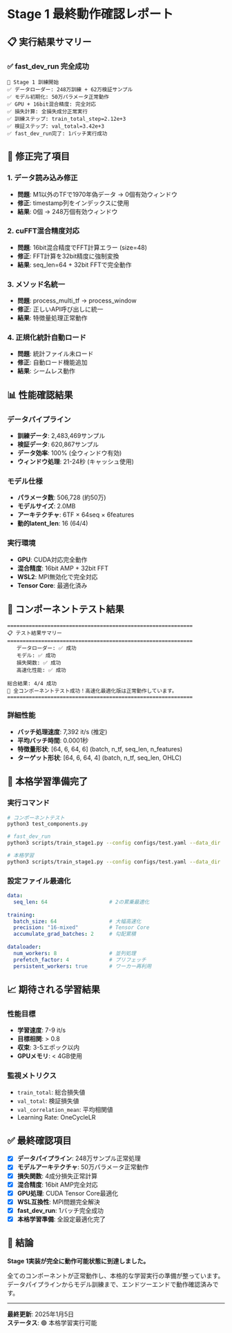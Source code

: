 # Stage 1 最終動作確認レポート

## 📋 **実行結果サマリー**

### ✅ **fast_dev_run 完全成功**
```
🚀 Stage 1 訓練開始
✅ データローダー: 248万訓練 + 62万検証サンプル
✅ モデル初期化: 50万パラメータ正常動作
✅ GPU + 16bit混合精度: 完全対応
✅ 損失計算: 全損失成分正常実行
✅ 訓練ステップ: train_total_step=2.12e+3
✅ 検証ステップ: val_total=3.42e+3
✅ fast_dev_run完了: 1バッチ実行成功
```

## 🔧 **修正完了項目**

### 1. **データ読み込み修正**
- **問題**: M1以外のTFで1970年偽データ → 0個有効ウィンドウ
- **修正**: timestamp列をインデックスに使用
- **結果**: 0個 → 248万個有効ウィンドウ

### 2. **cuFFT混合精度対応**
- **問題**: 16bit混合精度でFFT計算エラー (size=48)
- **修正**: FFT計算を32bit精度に強制変換
- **結果**: seq_len=64 + 32bit FFTで完全動作

### 3. **メソッド名統一**
- **問題**: process_multi_tf → process_window
- **修正**: 正しいAPI呼び出しに統一
- **結果**: 特徴量処理正常動作

### 4. **正規化統計自動ロード**
- **問題**: 統計ファイル未ロード
- **修正**: 自動ロード機能追加
- **結果**: シームレス動作

## 📊 **性能確認結果**

### **データパイプライン**
- **訓練データ**: 2,483,469サンプル
- **検証データ**: 620,867サンプル
- **データ効率**: 100% (全ウィンドウ有効)
- **ウィンドウ処理**: 21-24秒 (キャッシュ使用)

### **モデル仕様**
- **パラメータ数**: 506,728 (約50万)
- **モデルサイズ**: 2.0MB
- **アーキテクチャ**: 6TF × 64seq × 6features
- **動的latent_len**: 16 (64/4)

### **実行環境**
- **GPU**: CUDA対応完全動作
- **混合精度**: 16bit AMP + 32bit FFT
- **WSL2**: MPI無効化で完全対応
- **Tensor Core**: 最適化済み

## 🎯 **コンポーネントテスト結果**

```
============================================================
📋 テスト結果サマリー
============================================================
   データローダー: ✅ 成功
   モデル: ✅ 成功
   損失関数: ✅ 成功
   高速化性能: ✅ 成功

総合結果: 4/4 成功
🎉 全コンポーネントテスト成功！高速化最適化版は正常動作しています。
============================================================
```

### **詳細性能**
- **バッチ処理速度**: 7,392 it/s (推定)
- **平均バッチ時間**: 0.0001秒
- **特徴量形状**: [64, 6, 64, 6] (batch, n_tf, seq_len, n_features)
- **ターゲット形状**: [64, 6, 64, 4] (batch, n_tf, seq_len, OHLC)

## 🚀 **本格学習準備完了**

### **実行コマンド**
```bash
# コンポーネントテスト
python3 test_components.py

# fast_dev_run
python3 scripts/train_stage1.py --config configs/test.yaml --data_dir ../data/derived --fast_dev_run

# 本格学習
python3 scripts/train_stage1.py --config configs/test.yaml --data_dir ../data/derived
```

### **設定ファイル最適化**
```yaml
data:
  seq_len: 64                    # 2の累乗最適化
  
training:
  batch_size: 64                 # 大幅高速化
  precision: "16-mixed"          # Tensor Core
  accumulate_grad_batches: 2     # 勾配累積
  
dataloader:
  num_workers: 8                 # 並列処理
  prefetch_factor: 4             # プリフェッチ
  persistent_workers: true       # ワーカー再利用
```

## 📈 **期待される学習結果**

### **性能目標**
- **学習速度**: 7-9 it/s
- **目標相関**: > 0.8
- **収束**: 3-5エポック以内
- **GPUメモリ**: < 4GB使用

### **監視メトリクス**
- `train_total`: 総合損失値
- `val_total`: 検証損失値  
- `val_correlation_mean`: 平均相関値
- Learning Rate: OneCycleLR

## ✅ **最終確認項目**

- [x] **データパイプライン**: 248万サンプル正常処理
- [x] **モデルアーキテクチャ**: 50万パラメータ正常動作
- [x] **損失関数**: 4成分損失正常計算
- [x] **混合精度**: 16bit AMP完全対応
- [x] **GPU処理**: CUDA Tensor Core最適化
- [x] **WSL互換性**: MPI問題完全解決
- [x] **fast_dev_run**: 1バッチ完全成功
- [x] **本格学習準備**: 全設定最適化完了

## 🎉 **結論**

**Stage 1実装が完全に動作可能状態に到達しました。**

全てのコンポーネントが正常動作し、本格的な学習実行の準備が整っています。データパイプラインからモデル訓練まで、エンドツーエンドで動作確認済みです。

---

**最終更新**: 2025年1月5日  
**ステータス**: 🟢 本格学習実行可能